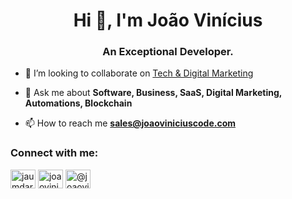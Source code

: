 <h1 align="center">Hi 👋, I'm João Vinícius</h1>
<h3 align="center">An Exceptional Developer.</h3>

<!--<p align="left"> <a href="https://github.com/ryo-ma/github-profile-trophy"><img src="https://github-profile-trophy.vercel.app/?username=jaumdarkz" alt="jaumdarkz" /></a> </p> !-->

- 👯 I’m looking to collaborate on [Tech & Digital Marketing](https://www.instagram.com/joaovinicius.code)

- 💬 Ask me about **Software, Business, SaaS, Digital Marketing, Automations, Blockchain**

- 📫 How to reach me [**sales@joaoviniciuscode.com**](https://www.instagram.com/joaovinicius.code)

<h3 align="left">Connect with me:</h3>
<p align="left">
<a href="https://linkedin.com/in/jaumdark" target="blank"><img align="center" src="https://raw.githubusercontent.com/rahuldkjain/github-profile-readme-generator/master/src/images/icons/Social/linked-in-alt.svg" alt="jaumdark" height="30" width="40" /></a>
<a href="https://instagram.com/joaovinicius.code" target="blank"><img align="center" src="https://raw.githubusercontent.com/rahuldkjain/github-profile-readme-generator/master/src/images/icons/Social/instagram.svg" alt="joaovinicius.code" height="30" width="40" /></a>
<a href="https://www.youtube.com/@joaoviniciuscode" target="blank"><img align="center" src="https://raw.githubusercontent.com/rahuldkjain/github-profile-readme-generator/master/src/images/icons/Social/youtube.svg" alt="@joaoviniciuscode" height="30" width="40" /></a>
</p>
